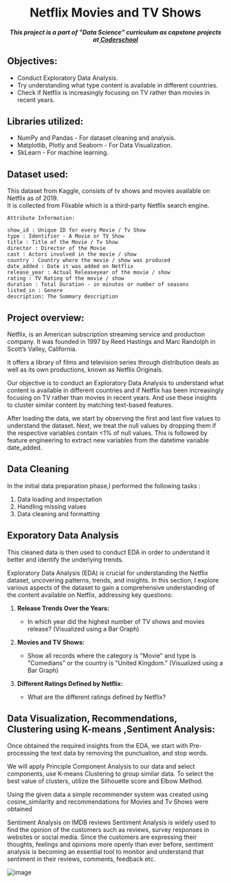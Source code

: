 
</p>
<h1 align="center"> Netflix Movies and TV Shows </h1>

<h5 align="center"> This project is a part of "Data Science” curriculum as capstone projects at<a href="[https://www.almabetter.com/](https://www.coderschool.vn/vi)"> Coderschool </a> </h5>

## Objectives:<br>
* Conduct Exploratory Data Analysis.
* Try understanding what type content is available in different countries.
* Check if Netflix is increasingly focusing on TV rather than movies in recent years.



## Libraries utilized:<br>
* NumPy and Pandas - For dataset cleaning and analysis.
* Matplotlib, Plotly and Seaborn - For Data Visualization.
* SkLearn  -  For machine learning.
 

## Dataset used:<br>
This dataset from Kaggle, consists of tv shows and movies available on Netflix as of 2019.<br>
It is collected from Flixable which is a third-party Netflix search engine.
``` 
Attribute Information:

show_id : Unique ID for every Movie / Tv Show
type : Identifier - A Movie or TV Show
title : Title of the Movie / Tv Show
director : Director of the Movie
cast : Actors involved in the movie / show
country : Country where the movie / show was produced
date_added : Date it was added on Netflix
release_year : Actual Releaseyear of the movie / show
rating : TV Rating of the movie / show
duration : Total Duration - in minutes or number of seasons
listed_in : Genere
description: The Summary description
```
## Project overview:<br>
<p>Netflix, is an American subscription streaming service and production company. It was founded in 1997 by Reed Hastings and Marc Randolph in Scott’s Valley, California.</p>
<p>It offers a library of films and television series through distribution deals as well as its own productions, known as Netflix Originals.</p>

<p>Our objective is to conduct an Exploratory Data Analysis to understand what content is available in different countries and if Netflix has been increasingly focusing on TV rather than movies in recent years. And use these insights to cluster similar content by matching text-based features.</p>

<p>After loading the data, we start by observing the first and last five values to understand the dataset.
Next, we treat the null values by dropping them if the respective variables contain <1% of null values. This is followed by feature engineering to extract new variables from the datetime variable date_added.</p>
 
## Data Cleaning
In the initial data preparation phase,I performed the following tasks : 
1. Data loading and inspectation
2. Handling missing values
3. Data cleaning and formatting

 ## Exporatory Data Analysis
<p>This cleaned data is then used to conduct EDA in order to understand it better and identify the underlying trends.</p>
Exploratory Data Analysis (EDA) is crucial for understanding the Netflix dataset, uncovering patterns, trends, and insights. In this section, I explore various aspects of the dataset to gain a comprehensive understanding of the content available on Netflix, addressing key questions:

1. **Release Trends Over the Years:**
   - In which year did the highest number of TV shows and movies release? (Visualized using a Bar Graph)

2. **Movies and TV Shows:**
   - Show all records where the category is "Movie" and type is "Comedians" or the country is "United Kingdom." (Visualized using a Bar Graph)

3. **Different Ratings Defined by Netflix:**
   - What are the different ratings defined by Netflix?
## Data Visualization, Recommendations, Clustering using K-means ,Sentiment Analysis:<br>


<p>Once obtained the required insights from the EDA, we start with Pre-processing the text data by removing the punctuation, and stop words.</p>
<p>We will apply Principle Component Analysis to our data and select components, use K-means Clustering to group similar data. To select the best value of clusters, utilize the Silhouette score and Elbow Method.</p>
<p> Using the given data a simple recommender system was created using cosine_similarity and recommendations for Movies and Tv Shows were obtained </p>
<p>Sentiment Analysis on IMDB reviews Sentiment Analysis is widely used to find the opinion of the customers such as reviews, survey responses in websites or social media. Since the customers are expressing their thoughts, feelings and opinions more openly than ever before, sentiment analysis is becoming an essential tool to monitor and understand that sentiment in their reviews, comments, feedback etc.</p>

![image](https://github.com/ThucNguyen22/Netflix-Movies-and-TV-Shows/assets/151516549/ec78c3fe-1cf9-4382-ba28-95253f36dab5)
